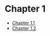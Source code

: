 # Chapter 1

- [Chapter 1.1](./chapter-1/chapter-1.1.md)
- [Chapter 1.2](./chapter-1/chapter-1.2.md)